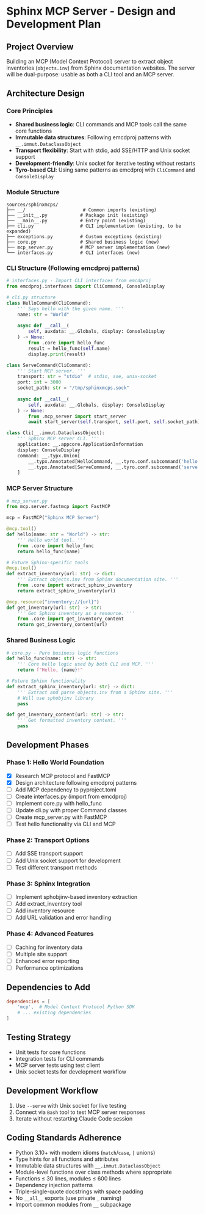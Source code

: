 # Sphinx MCP Server - Design and Development Plan

## Project Overview

Building an MCP (Model Context Protocol) server to extract object inventories (`objects.inv`) from Sphinx documentation websites. The server will be dual-purpose: usable as both a CLI tool and an MCP server.

## Architecture Design

### Core Principles
- **Shared business logic**: CLI commands and MCP tools call the same core functions
- **Immutable data structures**: Following emcdproj patterns with `__.immut.DataclassObject`
- **Transport flexibility**: Start with stdio, add SSE/HTTP and Unix socket support
- **Development-friendly**: Unix socket for iterative testing without restarts
- **Tyro-based CLI**: Using same patterns as emcdproj with `CliCommand` and `ConsoleDisplay`

### Module Structure

```
sources/sphinxmcps/
├── __/                     # Common imports (existing)
├── __init__.py            # Package init (existing)
├── __main__.py            # Entry point (existing)
├── cli.py                 # CLI implementation (existing, to be expanded)
├── exceptions.py          # Custom exceptions (existing)
├── core.py                # Shared business logic (new)
├── mcp_server.py          # MCP server implementation (new)
└── interfaces.py          # CLI interfaces (new)
```

### CLI Structure (Following emcdproj patterns)

```python
# interfaces.py - Import CLI interfaces from emcdproj
from emcdproj.interfaces import CliCommand, ConsoleDisplay

# cli.py structure
class HelloCommand(CliCommand):
    ''' Says hello with the given name. '''
    name: str = "World"
    
    async def __call__(
        self, auxdata: __.Globals, display: ConsoleDisplay
    ) -> None:
        from .core import hello_func
        result = hello_func(self.name)
        display.print(result)

class ServeCommand(CliCommand):
    ''' Start MCP server. '''
    transport: str = "stdio"  # stdio, sse, unix-socket
    port: int = 3000
    socket_path: str = "/tmp/sphinxmcps.sock"
    
    async def __call__(
        self, auxdata: __.Globals, display: ConsoleDisplay
    ) -> None:
        from .mcp_server import start_server
        await start_server(self.transport, self.port, self.socket_path)

class Cli(__.immut.DataclassObject):
    ''' Sphinx MCP server CLI. '''
    application: __.appcore.ApplicationInformation
    display: ConsoleDisplay
    command: __.typx.Union[
        __.typx.Annotated[HelloCommand, __.tyro.conf.subcommand('hello')],
        __.typx.Annotated[ServeCommand, __.tyro.conf.subcommand('serve')],
    ]
```

### MCP Server Structure

```python
# mcp_server.py
from mcp.server.fastmcp import FastMCP

mcp = FastMCP("Sphinx MCP Server")

@mcp.tool()
def hello(name: str = "World") -> str:
    ''' Hello world tool. '''
    from .core import hello_func
    return hello_func(name)

# Future Sphinx-specific tools
@mcp.tool()
def extract_inventory(url: str) -> dict:
    ''' Extract objects.inv from Sphinx documentation site. '''
    from .core import extract_sphinx_inventory
    return extract_sphinx_inventory(url)

@mcp.resource("inventory://{url}")
def get_inventory(url: str) -> str:
    ''' Get Sphinx inventory as a resource. '''
    from .core import get_inventory_content
    return get_inventory_content(url)
```

### Shared Business Logic

```python
# core.py - Pure business logic functions
def hello_func(name: str) -> str:
    ''' Core hello logic used by both CLI and MCP. '''
    return f"Hello, {name}!"

# Future Sphinx functionality
def extract_sphinx_inventory(url: str) -> dict:
    ''' Extract and parse objects.inv from a Sphinx site. '''
    # Will use sphobjinv library
    pass

def get_inventory_content(url: str) -> str:
    ''' Get formatted inventory content. '''
    pass
```

## Development Phases

### Phase 1: Hello World Foundation
- [x] Research MCP protocol and FastMCP
- [x] Design architecture following emcdproj patterns
- [ ] Add MCP dependency to pyproject.toml
- [ ] Create interfaces.py (import from emcdproj)
- [ ] Implement core.py with hello_func
- [ ] Update cli.py with proper Command classes
- [ ] Create mcp_server.py with FastMCP
- [ ] Test hello functionality via CLI and MCP

### Phase 2: Transport Options
- [ ] Add SSE transport support
- [ ] Add Unix socket support for development
- [ ] Test different transport methods

### Phase 3: Sphinx Integration
- [ ] Implement sphobjinv-based inventory extraction
- [ ] Add extract_inventory tool
- [ ] Add inventory resource
- [ ] Add URL validation and error handling

### Phase 4: Advanced Features
- [ ] Caching for inventory data
- [ ] Multiple site support
- [ ] Enhanced error reporting
- [ ] Performance optimizations

## Dependencies to Add

```toml
dependencies = [
    'mcp',  # Model Context Protocol Python SDK
    # ... existing dependencies
]
```

## Testing Strategy

- Unit tests for core functions
- Integration tests for CLI commands
- MCP server tests using test client
- Unix socket tests for development workflow

## Development Workflow

1. Use `--serve` with Unix socket for live testing
2. Connect via `Bash` tool to test MCP server responses
3. Iterate without restarting Claude Code session

## Coding Standards Adherence

- Python 3.10+ with modern idioms (`match`/`case`, `|` unions)
- Type hints for all functions and attributes
- Immutable data structures with `__.immut.DataclassObject`
- Module-level functions over class methods where appropriate
- Functions ≤ 30 lines, modules ≤ 600 lines
- Dependency injection patterns
- Triple-single-quote docstrings with space padding
- No `__all__` exports (use private `_` naming)
- Import common modules from `__` subpackage
